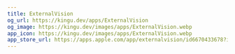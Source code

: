 ```yaml
---
title: ExternalVision
og_url: https://kingu.dev/apps/ExternalVision
og_image: https://kingu.dev/images/apps/ExternalVision.webp
app_icon: https://kingu.dev/images/apps/ExternalVision.webp
app_store_url: https://apps.apple.com/app/externalvision/id6670433678?itsct=apps_box_link&itscg=30200
---
```


